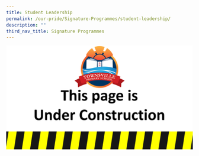 ```yaml
---
title: Student Leadership
permalink: /our-pride/Signature-Programmes/student-leadership/
description: ""
third_nav_title: Signature Programmes
---
```

![](/images/Construction.jpg)